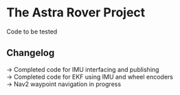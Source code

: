 # The Astra Rover Project

Code to be tested

## Changelog
  -> Completed code for IMU interfacing and publishing\
  -> Completed code for EKF using IMU and wheel encoders\
  -> Nav2 waypoint navigation in progress

